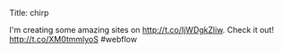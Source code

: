 Title: chirp

I'm creating some amazing sites on <a href="http://t.co/IjWDgkZliw">http://t.co/IjWDgkZliw</a>. Check it out! <a href="http://t.co/XM0tmmlyoS">http://t.co/XM0tmmlyoS</a> #webflow
